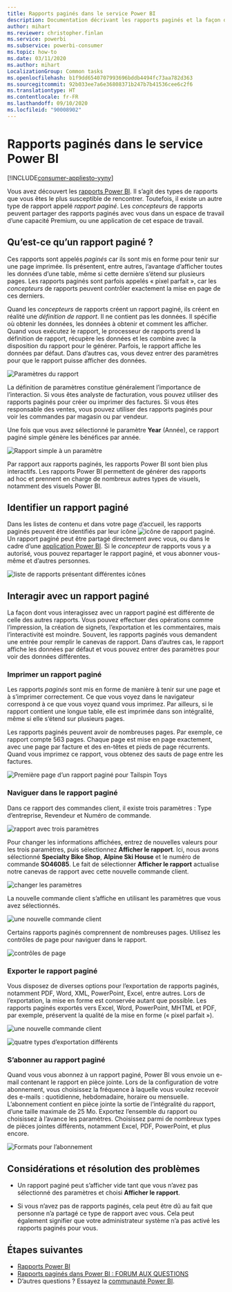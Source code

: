 ```yaml
---
title: Rapports paginés dans le service Power BI
description: Documentation décrivant les rapports paginés et la façon de les consulter dans le service Power BI
author: mihart
ms.reviewer: christopher.finlan
ms.service: powerbi
ms.subservice: powerbi-consumer
ms.topic: how-to
ms.date: 03/11/2020
ms.author: mihart
LocalizationGroup: Common tasks
ms.openlocfilehash: b1f9dd6540707993696bddb4494fc73aa782d363
ms.sourcegitcommit: 92b033ee7a6e36808371b247b7b41536cee6c2f6
ms.translationtype: HT
ms.contentlocale: fr-FR
ms.lasthandoff: 09/10/2020
ms.locfileid: "90008902"
---
```

# <a name="paginated-reports-in-the-power-bi-service"></a>Rapports paginés dans le service Power BI

[!INCLUDE[consumer-appliesto-yyny](../includes/consumer-appliesto-yyny.md)]

Vous avez découvert les [rapports Power BI](end-user-reports.md). Il s’agit des types de rapports que vous êtes le plus susceptible de rencontrer. Toutefois, il existe un autre type de rapport appelé *rapport paginé*. Les *concepteurs* de rapports peuvent partager des rapports paginés avec vous dans un espace de travail d’une capacité Premium, ou une application de cet espace de travail. 

## <a name="what-is-a-paginated-report"></a>Qu’est-ce qu’un rapport paginé ?

Ces rapports sont appelés *paginés* car ils sont mis en forme pour tenir sur une page imprimée. Ils présentent, entre autres, l’avantage d’afficher toutes les données d’une table, même si cette dernière s’étend sur plusieurs pages. Les rapports paginés sont parfois appelés « pixel parfait », car les *concepteurs* de rapports peuvent contrôler exactement la mise en page de ces derniers.

Quand les *concepteurs* de rapports créent un rapport paginé, ils créent en réalité une *définition de rapport*. Il ne contient pas les données. Il spécifie où obtenir les données, les données à obtenir et comment les afficher. Quand vous exécutez le rapport, le processeur de rapports prend la définition de rapport, récupère les données et les combine avec la disposition du rapport pour le générer. Parfois, le rapport affiche les données par défaut. Dans d’autres cas, vous devez entrer des paramètres pour que le rapport puisse afficher des données. 

   ![Paramètres du rapport](./media/end-user-paginated-report/power-bi-report-parameters.png)

La définition de paramètres constitue généralement l’importance de l’interaction. Si vous êtes analyste de facturation, vous pouvez utiliser des rapports paginés pour créer ou imprimer des factures. Si vous êtes responsable des ventes, vous pouvez utiliser des rapports paginés pour voir les commandes par magasin ou par vendeur. 

Une fois que vous avez sélectionné le paramètre **Year** (Année), ce rapport paginé simple génère les bénéfices par année. 

![Rapport simple à un paramètre](./media/end-user-paginated-report/power-bi-report-simple.png)

Par rapport aux rapports paginés, les rapports Power BI sont bien plus interactifs. Les rapports Power BI permettent de générer des rapports ad hoc et prennent en charge de nombreux autres types de visuels, notamment des visuels Power BI.

## <a name="identify-a-paginated-report"></a>Identifier un rapport paginé

Dans les listes de contenu et dans votre page d’accueil, les rapports paginés peuvent être identifiés par leur icône ![icône de rapport paginé](media/end-user-paginated-report/power-bi-report-icon.png).  Un rapport paginé peut être partagé directement avec vous, ou dans le cadre d’une [application Power BI](end-user-apps.md). Si le *concepteur* de rapports vous y a autorisé, vous pouvez repartager le rapport paginé, et vous abonner vous-même et d’autres personnes.

![liste de rapports présentant différentes icônes](./media/end-user-paginated-report/power-bi-report-list.png)

## <a name="interact-with-a-paginated-report"></a>Interagir avec un rapport paginé

La façon dont vous interagissez avec un rapport paginé est différente de celle des autres rapports. Vous pouvez effectuer des opérations comme l’impression, la création de signets, l’exportation et les commentaires, mais l’interactivité est moindre. Souvent, les rapports paginés vous demandent une entrée pour remplir le canevas de rapport.  Dans d’autres cas, le rapport affiche les données par défaut et vous pouvez entrer des paramètres pour voir des données différentes.

### <a name="print-a-paginated-report"></a>Imprimer un rapport paginé

Les rapports *paginés* sont mis en forme de manière à tenir sur une page et à s’imprimer correctement. Ce que vous voyez dans le navigateur correspond à ce que vous voyez quand vous imprimez. Par ailleurs, si le rapport contient une longue table, elle est imprimée dans son intégralité, même si elle s’étend sur plusieurs pages. 

Les rapports paginés peuvent avoir de nombreuses pages. Par exemple, ce rapport compte 563 pages. Chaque page est mise en page exactement, avec une page par facture et des en-têtes et pieds de page récurrents. Quand vous imprimez ce rapport, vous obtenez des sauts de page entre les factures.

   ![Première page d’un rapport paginé pour Tailspin Toys](./media/end-user-paginated-report/power-bi-paginated-500.png)


### <a name="navigate-the-paginated-report"></a>Naviguer dans le rapport paginé

Dans ce rapport des commandes client, il existe trois paramètres : Type d’entreprise, Revendeur et Numéro de commande. 

![rapport avec trois paramètres](./media/end-user-paginated-report/power-bi-parameter.png)

Pour changer les informations affichées, entrez de nouvelles valeurs pour les trois paramètres, puis sélectionnez **Afficher le rapport**. Ici, nous avons sélectionné **Specialty Bike Shop**, **Alpine Ski House** et le numéro de commande **SO46085**. Le fait de sélectionner **Afficher le rapport** actualise notre canevas de rapport avec cette nouvelle commande client.

![changer les paramètres](./media/end-user-paginated-report/power-bi-order.png)

La nouvelle commande client s’affiche en utilisant les paramètres que vous avez sélectionnés. 

![une nouvelle commande client](./media/end-user-paginated-report/power-bi-new-order.png)

Certains rapports paginés comprennent de nombreuses pages.  Utilisez les contrôles de page pour naviguer dans le rapport. 

![contrôles de page](./media/end-user-paginated-report/power-bi-page.png)

### <a name="export-the-paginated-report"></a>Exporter le rapport paginé
Vous disposez de diverses options pour l’exportation de rapports paginés, notamment PDF, Word, XML, PowerPoint, Excel, entre autres. Lors de l’exportation, la mise en forme est conservée autant que possible. Les rapports paginés exportés vers Excel, Word, PowerPoint, MHTML et PDF, par exemple, préservent la qualité de la mise en forme (« pixel parfait »). 

![une nouvelle commande client](./media/end-user-paginated-report/power-bi-exporting.png)

![quatre types d’exportation différents](./media/end-user-paginated-report/power-bi-four.png)

### <a name="subscribe-to-the-paginated-report"></a>S’abonner au rapport paginé
Quand vous vous abonnez à un rapport paginé, Power BI vous envoie un e-mail contenant le rapport en pièce jointe. Lors de la configuration de votre abonnement, vous choisissez la fréquence à laquelle vous voulez recevoir des e-mails : quotidienne, hebdomadaire, horaire ou mensuelle. L’abonnement contient en pièce jointe la sortie de l’intégralité du rapport, d’une taille maximale de 25 Mo. Exportez l’ensemble du rapport ou choisissez à l’avance les paramètres. Choisissez parmi de nombreux types de pièces jointes différents, notamment Excel, PDF, PowerPoint, et plus encore.  

![Formats pour l’abonnement](./media/end-user-paginated-report/power-bi-export-list.png)

## <a name="considerations-and-troubleshooting"></a>Considérations et résolution des problèmes

- Un rapport paginé peut s’afficher vide tant que vous n’avez pas sélectionné des paramètres et choisi **Afficher le rapport**.

- Si vous n’avez pas de rapports paginés, cela peut être dû au fait que personne n’a partagé ce type de rapport avec vous. Cela peut également signifier que votre administrateur système n’a pas activé les rapports paginés pour vous. 

 

## <a name="next-steps"></a>Étapes suivantes
- [Rapports Power BI](end-user-reports.md)
- [Rapports paginés dans Power BI : FORUM AUX QUESTIONS](../paginated-reports/paginated-reports-faq.md)
- D’autres questions ? Essayez la [communauté Power BI](https://community.powerbi.com/).
